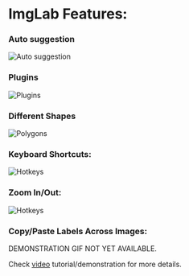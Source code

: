 # ImgLab Features:

### Auto suggestion

![Auto suggestion](imglab-autosuggestion.gif)

### Plugins

![Plugins](imglab-fpp.gif)

### Different Shapes

![Polygons](imglab-polygon.gif)

### Keyboard Shortcuts:

![Hotkeys](imglab-hotkeys.gif)

### Zoom In/Out:

![Hotkeys](imglab-zoom.gif)

### Copy/Paste Labels Across Images:

DEMONSTRATION GIF NOT YET AVAILABLE.


Check [video](https://youtu.be/Y-bJo_ylHTw) tutorial/demonstration for more details.